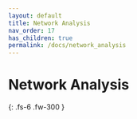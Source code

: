 ```yaml
---
layout: default
title: Network Analysis
nav_order: 17
has_children: true
permalink: /docs/network_analysis
---
```


# Network Analysis


{: .fs-6 .fw-300 }